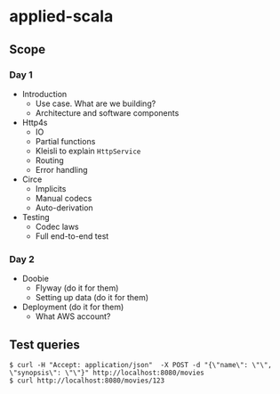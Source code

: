 # applied-scala

## Scope

### Day 1

- Introduction
  - Use case. What are we building?
  - Architecture and software components
- Http4s
  - IO
  - Partial functions
  - Kleisli to explain `HttpService`
  - Routing
  - Error handling
- Circe
  - Implicits
  - Manual codecs
  - Auto-derivation
- Testing
  - Codec laws
  - Full end-to-end test

### Day 2

- Doobie
  - Flyway (do it for them)
  - Setting up data (do it for them)
- Deployment (do it for them)
  - What AWS account?
  
## Test queries

```
$ curl -H "Accept: application/json"  -X POST -d "{\"name\": \"\", \"synopsis\": \"\"}" http://localhost:8080/movies
$ curl http://localhost:8080/movies/123
```